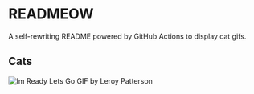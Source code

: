 # READMEOW

A self-rewriting README powered by GitHub Actions to display cat gifs.

## Cats

![Im Ready Lets Go GIF by Leroy Patterson](https://media3.giphy.com/media/CjmvTCZf2U3p09Cn0h/200.gif?cid=9acd02dacbte96k60vfwmpo2di8vrvjawm1x584qng7dyah6&ep=v1_gifs_search&rid=200.gif&ct=g)
